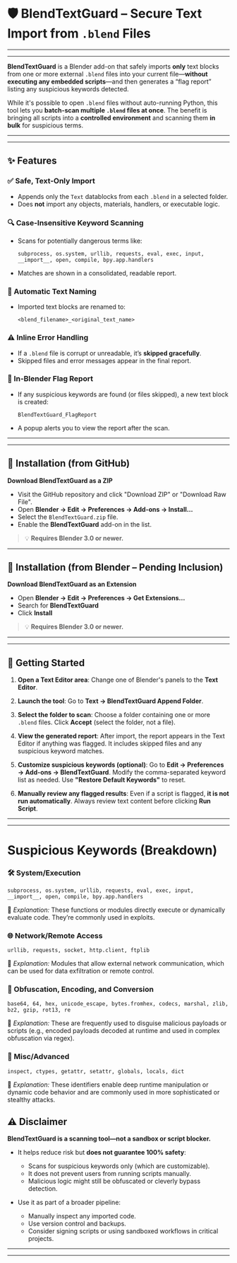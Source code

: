 # 🛡️ BlendTextGuard – Secure Text Import from `.blend` Files
---
---

**BlendTextGuard** is a Blender add-on that safely imports **only** text blocks from one or more external `.blend` files into your current file—**without executing any embedded scripts**—and then generates a “flag report” listing any suspicious keywords detected.

While it's possible to open `.blend` files without auto-running Python, this tool lets you **batch-scan multiple `.blend` files at once**. The benefit is bringing all scripts into a **controlled environment** and scanning them **in bulk** for suspicious terms.

---
---

## ✨ Features

### ✅ Safe, Text-Only Import  
- Appends only the `Text` datablocks from each `.blend` in a selected folder.  
- Does **not** import any objects, materials, handlers, or executable logic.

### 🔍 Case-Insensitive Keyword Scanning  
- Scans for potentially dangerous terms like:
  ```
  subprocess, os.system, urllib, requests, eval, exec, input, __import__, open, compile, bpy.app.handlers
  ```
- Matches are shown in a consolidated, readable report.

### 🧾 Automatic Text Naming  
- Imported text blocks are renamed to:  
  ```
  <blend_filename>_<original_text_name>
  ```

### ⚠️ Inline Error Handling  
- If a `.blend` file is corrupt or unreadable, it’s **skipped gracefully**.  
- Skipped files and error messages appear in the final report.

### 📝 In-Blender Flag Report  
- If any suspicious keywords are found (or files skipped), a new text block is created:
  ```
  BlendTextGuard_FlagReport
  ```
- A popup alerts you to view the report after the scan.

---
---

## 🔧 Installation (from GitHub)

**Download BlendTextGuard as a ZIP**  
 - Visit the GitHub repository and click "Download ZIP" or "Download Raw File". 
 - Open **Blender → Edit → Preferences → Add-ons → Install…**  
 - Select the `BlendTextGuard.zip` file.  
 - Enable the **BlendTextGuard** add-on in the list.

> 💡 **Requires Blender 3.0 or newer.**

---

## 🔧 Installation (from Blender – Pending Inclusion)

**Download BlendTextGuard as an Extension**  
 - Open **Blender → Edit → Preferences → Get Extensions...**  
 - Search for **BlendTextGuard**  
 - Click **Install**

> 💡 **Requires Blender 3.0 or newer.**

---
---

## 🚀 Getting Started

1. **Open a Text Editor area**: Change one of Blender's panels to the **Text Editor**.

2. **Launch the tool**: Go to **Text → BlendTextGuard Append Folder**.

3. **Select the folder to scan**: Choose a folder containing one or more `.blend` files. Click **Accept** (select the folder, not a file).

4. **View the generated report**: After import, the report appears in the Text Editor if anything was flagged. It includes skipped files and any suspicious keyword matches.

5. **Customize suspicious keywords (optional)**: Go to **Edit → Preferences → Add-ons → BlendTextGuard**. Modify the comma-separated keyword list as needed. Use **"Restore Default Keywords"** to reset.

6. **Manually review any flagged results**: Even if a script is flagged, **it is not run automatically**. Always review text content before clicking **Run Script**.

---
---

# Suspicious Keywords (Breakdown)
 ### 🛠️ System/Execution
`subprocess, os.system, urllib, requests, eval, exec, input, __import__, open, compile, bpy.app.handlers`

📝 _Explanation:_ These functions or modules directly execute or dynamically evaluate code. They’re commonly used in exploits.

### 🌐 Network/Remote Access
`urllib, requests, socket, http.client, ftplib`

📝 _Explanation:_ Modules that allow external network communication, which can be used for data exfiltration or remote control.

### 🧪 Obfuscation, Encoding, and Conversion
`base64, 64, hex, unicode_escape, bytes.fromhex, codecs, marshal, zlib, bz2, gzip, rot13, re`
    
📝 _Explanation:_ These are frequently used to disguise malicious payloads or scripts (e.g., encoded payloads decoded at runtime and used in complex obfuscation via regex).

### 🔧 Misc/Advanced
`inspect, ctypes, getattr, setattr, globals, locals, dict`

📝 _Explanation:_ These identifiers enable deep runtime manipulation or dynamic code behavior and are commonly used in more sophisticated or stealthy attacks.

## ⚠️ Disclaimer

**BlendTextGuard is a scanning tool—not a sandbox or script blocker.**

- It helps reduce risk but **does not guarantee 100% safety**:
  - Scans for suspicious keywords only (which are customizable).
  - It does not prevent users from running scripts manually.
  - Malicious logic might still be obfuscated or cleverly bypass detection.

- Use it as part of a broader pipeline:
  - Manually inspect any imported code.
  - Use version control and backups.
  - Consider signing scripts or using sandboxed workflows in critical projects.

---
---

